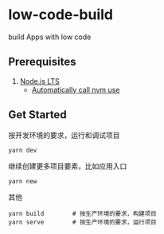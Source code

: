 # low-code-build

build Apps with low code

## Prerequisites

1. [Node.js LTS](https://github.com/nodejs/Release)
   - [Automatically call nvm use](https://github.com/nvm-sh/nvm#deeper-shell-integration)

## Get Started

按开发环境的要求，运行和调试项目

```
yarn dev
```

继续创建更多项目要素，比如应用入口

```
yarn new
```

其他

```
yarn build        # 按生产环境的要求，构建项目
yarn serve        # 按生产环境的要求，运行项目
```
